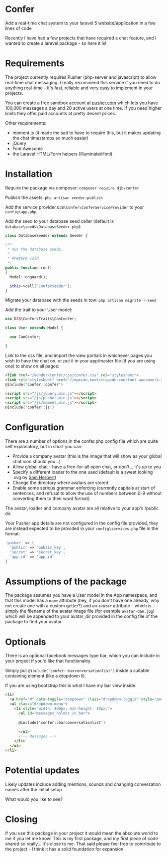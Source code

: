 # Confer
Add a real-time chat system to your laravel 5 website/application in a few lines of code

Recently I have had a few projects that have required a chat feature, and I wanted to create a laravel package - so here it is!

# Requirements
The project currently requires Pusher (php-server and javascript) to allow real-time chat messaging. I really recommend this service if you need to do anything real-time - it's fast, reliable and very easy to implement in your projects.

You can create a free sandbox account at [pusher.com](https://www.pusher.com) which lets you have 100,000 messages a day and 20 active users at one time. If you need higher limits they offer paid accounts at pretty decent prices.

Other requirements:

 * moment.js (it made me sad to have to require this, but it makes updating the chat timestamps so much easier)
 * jQuery
 * Font Awesome
 * the Laravel HTML/Form helpers (Illuminate\Html)

# Installation

Require the package via composer:
`composer require djb/confer`

Publish the assets:
`php artisan vendor:publish`

Add the service provider `DJB\Confer\ConferServiceProvider` to your `config\app.php`

Add the seed to your database seed caller (default is `database\seeds\DatabaseSeeder.php`):

```php
class DatabaseSeeder extends Seeder {

/**
 * Run the database seeds.
 *
 * @return void
 */
public function run()
{
  Model::unguard();

  $this->call('ConferSeeder');
}
```

Migrate your database with the seeds in tow:
`php artisan migrate --seed`

Add the trait to your User model:

```php
use DJB\Confer\Traits\CanConfer;

class User extends Model {

  use CanConfer;

}
```

Link to the css file, and import the view partials in whichever pages you wish to have the chat on, or put it in your app/master file (if you are using one) to show on all pages:

```html
<link href="/vendor/confer/css/confer.css" rel="stylesheet">
<link rel="stylesheet" href="//maxcdn.bootstrapcdn.com/font-awesome/4.3.0/css/font-awesome.min.css">
@include('confer::confer')

<script src="/js/jquery.min.js"></script>
<script src="/js/pusher.min.js"></script>
<script src="/js/moment.min.js"></script>
@include('confer::js')
```

# Configuration
There are a number of options in the confer.php config file which are quite self explanatory, but in short you can:

 * Provide a company avatar (this is the image that will show as your global chat icon should you...)
 * Allow global chat - have a free-for-all open chat, or don't... it's up to you
 * Specify a different loader to the one used (default is a sweet looking .svg by [Sam Herbert](http://samherbert.net/svg-loaders/))
 * Change the directory where avatars are stored
 * Enable some serious grammar enforcing (currently capitals at start of sentences, and refusal to allow the use of numbers between 0-9 without converting them to their word format)

The avatar, loader and company avatar are all relative to your app's /public dir.

Your Pusher app details are not configured in the config file provided, they are instead expected to be provided in your `config\services.php` file in the format:

```php
'pusher' => [
  'public' => 'public_key',
  'secret' => 'secret_key',
  'app_id' => 'app_id'
]
```

# Assumptions of the package
The package assumes you have a User model in the App namespace, and that this model has a `name` attribute (hey, if you don't have one already, why not create one with a custom getter?) and an `avatar` attribute - which is simply the filename of the avatar image file (for example `avatar-dan.jpg`) which will be appended to your avatar_dir provided in the config file of the package to find your avatar.

# Optionals
There is an optional facebook messages type bar, which you can include in your project if you'd like that functionality.

Simply put `@include('confer::barconversationlist')` inside a suitable containing element (like a dropdown li).

If you are using bootstrap this is what I have my bar view inside:
```html
<li>
  <a href="#" data-toggle="dropdown" class="dropdown-toggle" style="position: relative;" id="messages_open_icon"><i class="fa fa-btn fa-envelope"></i></a>
  <ul class="dropdown-menu">
    <li style="width: 400px; min-height: 40px;">
      <ul id="messages_holder_in_bar">
      
      @include('confer::barconversationlist')
      
      </ul>
      <!-- Messages -->
    </li>
  </ul>
</li>
```


# Potential updates
Likely updates include adding mentions, sounds and changing conversation names after the initial setup.

What would you like to see?

# Closing
If you use this package in your project it would mean the absolute world to me if you let me know! This is my first package, and my first piece of code shared so really... it's close to me.
That said please feel free to contribute to the project - I think it has a solid foundation for expansion.
